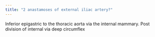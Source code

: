 ```yaml
---
title: "2 anastamoses of external iliac artery?"
---
```

Inferior epigastric to the thoracic aorta via the internal mammary. Post division of internal via deep circumflex

